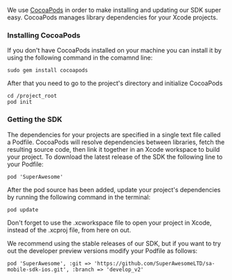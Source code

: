 We use [CocoaPods](http://cocoapods.org) in order to make installing and updating our SDK super easy. CocoaPods manages library dependencies for your Xcode projects.

### Installing CocoaPods
If you don't have CocoaPods installed on your machine you can install it by using the following command in the comamnd line:
```
sudo gem install cocoapods
```
After that you need to go to the project's directory and initialize CocoaPods
```
cd /project_root
pod init
```
### Getting the SDK
The dependencies for your projects are specified in a single text file called a Podfile. CocoaPods will resolve dependencies between libraries, fetch the resulting source code, then link it together in an Xcode workspace to build your project.
To download the latest release of the SDK the following line to your Podfile:
```
pod 'SuperAwesome'
```
After the pod source has been added, update your project's dependencies by running the following command in the terminal:
```
pod update
```
Don't forget to use the .xcworkspace file to open your project in Xcode, instead of the .xcproj file, from here on out.

We recommend using the stable releases of our SDK, but if you want to try out the developer preview versions modify your Podfile as follows:
```
pod 'SuperAwesome', :git => 'https://github.com/SuperAwesomeLTD/sa-mobile-sdk-ios.git', :branch => 'develop_v2'
```